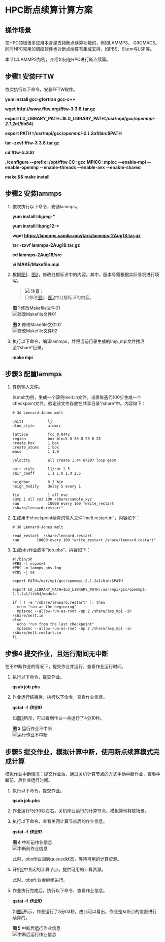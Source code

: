 # HPC断点续算计算方案<a name="ZH-CN_TOPIC_0063547751"></a>

## 操作场景<a name="section921713611413"></a>

在HPC领域很多应用本身是支持断点续算功能的，例如LAMMPS， GROMACS。同时HPC常用的调度软件也对断点续算有集成支持，如PBS、Slurm与LSF等。

本节以LAMMPS为例，介绍如何在HPC进行断点续算。

## 步骤1 安装FFTW<a name="section4580079021513"></a>

依次执行以下命令，安装FFTW软件。

**yum install gcc-gfortran gcc-c++**

**wget http://www.fftw.org/fftw-3.3.8.tar.gz**

**export LD\_LIBRARY\_PATH=$LD\_LIBRARY\_PATH:/usr/mpi/gcc/_openmpi-2.1.2a1_/lib64/**

**export PATH=/usr/mpi/gcc/_openmpi-2.1.2a1_/bin:$PATH**

**tar -zxvf fftw-3.3.8.tar.gz**

**cd fftw-3.3.8/**

**./configure --prefix=/opt/fftw CC=gcc MPICC=mpicc --enable-mpi --enable-openmp --enable-threads --enable-avx --enable-shared**

**make && make install**

## 步骤2 安装lammps<a name="section1259573114108"></a>

1.  依次执行以下命令，安装lammps。

    **yum install libjpeg-\***

    **yum install libpng12-\***

    **wget https://lammps.sandia.gov/tars/lammps-2Aug18.tar.gz**

    **tar -zxvf lammps-2Aug18.tar.gz**

    **cd lammps-2Aug18/src**

    **vi MAKE/Makefile.mpi**

2.  根据[图1](#fig1670593481617)、[图2](#fig1839610363177)，修改红框标识中的内容。其中，版本号需根据实际情况进行填写。

    >![](public_sys-resources/icon-notice.gif) **注意：**   
    >只修改[图1](#fig1670593481617)、[图2](#fig1839610363177)中红框标识的内容。  

    **图 1**  修改Makefile文件01<a name="fig1670593481617"></a>  
    ![](figures/修改Makefile文件01.png "修改Makefile文件01")

    **图 2**  修改Makefile文件02<a name="fig1839610363177"></a>  
    ![](figures/修改Makefile文件02.png "修改Makefile文件02")

3.  执行以下命令，编译lammps，并将当前目录生成的lmp\_mpi文件拷贝至“/share“目录。

    **make mpi**


## 步骤3 配置lammps<a name="section112342141215"></a>

1.  算例输入文件。

    以melt为例，生成一个算例melt.in文件。设置每迭代100步生成一个checkpoint文件，假定该文件存放在共享目录“/share“中。内容如下：

    ```
    # 3d Lennard-Jones melt
     
    units           lj
    atom_style      atomic
     
    lattice         fcc 0.8442
    region          box block 0 20 0 20 0 20
    create_box      1 box
    create_atoms    1 box
    mass            1 1.0
     
    velocity        all create 1.44 87287 loop geom
     
    pair_style      lj/cut 2.5
    pair_coeff      1 1 1.0 1.0 2.5
     
    neighbor        0.3 bin
    neigh_modify    delay 5 every 1
     
    fix             1 all nve
    dump 1 all xyz 100 /share/sample.xyz
    run             10000 every 100 "write_restart /share/lennard.restart"
    ```

2.  生成用于checkpoint续算的输入文件“melt.restart.in”，内容如下：

    ```
    # 3d Lennard-Jones melt
     
    read_restart  /share/lennard.restart
    run        10000 every 100 "write_restart /share/lennard.restart"
    ```

3.  生成pbs作业脚本“job.pbs”，内容如下：

    ```
    #!/bin/sh
    #PBS -l ncpus=2
    #PBS -o lammps_pbs.log
    #PBS -j oe
     
    export PATH=/usr/mpi/gcc/openmpi-2.1.2a1/bin:$PATH
     
    export LD_LIBRARY_PATH=$LD_LIBRARY_PATH:/usr/mpi/gcc/openmpi-2.1.2a1/lib64/module 
     
    if [ ! -e "/share/lennard.restart" ]; then
      echo "run at the beginning"
      mpiexec --allow-run-as-root -np 2 /share/lmp_mpi -in /share/melt.in
    else
      echo "run from the last checkpoint"
      mpiexec --allow-run-as-root -np 2 /share/lmp_mpi -in /share/melt.restart.in
    fi
    ```


## 步骤4 提交作业，且运行期间无中断<a name="section55282050132419"></a>

在不中断作业的情况下，提交作业并运行，查看作业运行时间。

1.  执行以下命令，提交作业。

    **qsub job.pbs**

2.  作业运行结束后，执行以下命令，查看作业信息。

    **qstat -f  _作业ID_**

    如[图3](#fig2095102534913)所示，可以看到作业一共运行了4分10秒。

    **图 3**  运行作业不中断<a name="fig2095102534913"></a>  
    ![](figures/运行作业不中断.png "运行作业不中断")


## 步骤5 提交作业，模拟计算中断，使用断点续算模式完成计算<a name="section49891564253"></a>

模拟作业中断情况：提交作业后，通过关机计算节点的方式手动中断作业，查看中断前、后作业运行时间。

1.  执行以下命令，提交作业。

    **qsub job.pbs**

2.  <a name="li952011016404"></a>作业运行1分30秒左右，关机作业运行的计算节点，模拟算例释放场景。
3.  执行以下命令，查看关闭计算节点后的作业信息。

    **qstat -f  _作业ID_**

    **图 4**  中断前作业信息<a name="fig517165265618"></a>  
    ![](figures/中断前作业信息.png "中断前作业信息")

    此时，pbs作业回到queued状态，等待可用的计算资源。

4.  开机[2](#li952011016404)中关闭的计算节点，提供可用的计算资源。

    此时，pbs作业会继续进行。

5.  作业执行完成后，执行以下命令，查看作业信息。

    **qstat -f  _作业ID_**

    如[图5](#fig5673133818216)所示，作业运行了3分03秒。由此可以看出，作业是从断点的位置进行续算的。

    **图 5**  中断后运行作业信息<a name="fig5673133818216"></a>  
    ![](figures/中断后运行作业信息.png "中断后运行作业信息")



